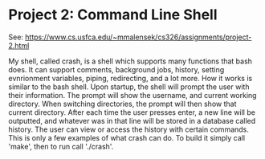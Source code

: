 # Project 2: Command Line Shell

See: https://www.cs.usfca.edu/~mmalensek/cs326/assignments/project-2.html

My shell, called crash, is a shell which supports many functions that bash does. It can support comments, background jobs, history, setting evnrionment variables, piping, redirecting, and a lot more. How it works is similar to the bash shell. Upon startup, the shell will prompt the user with their information. The prompt will show the username, and current working directory. When switching directories, the prompt will then show that current directory. After each time the user presses enter, a new line will be outputted, and whatever was in that line will be stored in a database called history. The user can view or access the history with certain commands. This is only a few examples of what crash can do. To build it simply call 'make', then to run call './crash'.
